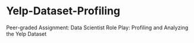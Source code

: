 # Yelp-Dataset-Profiling
Peer-graded Assignment: Data Scientist Role Play: Profiling and Analyzing the Yelp Dataset


